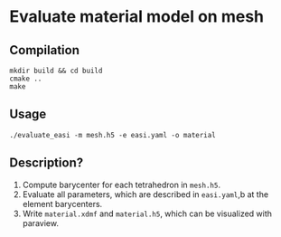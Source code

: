 # Evaluate material model on mesh

## Compilation

```
mkdir build && cd build
cmake ..
make
```

## Usage

```
./evaluate_easi -m mesh.h5 -e easi.yaml -o material
```

## Description?

1. Compute barycenter for each tetrahedron in `mesh.h5`.
2. Evaluate all parameters, which are described in `easi.yaml`,b at the element barycenters.
3. Write `material.xdmf` and `material.h5`, which can be visualized with paraview.
